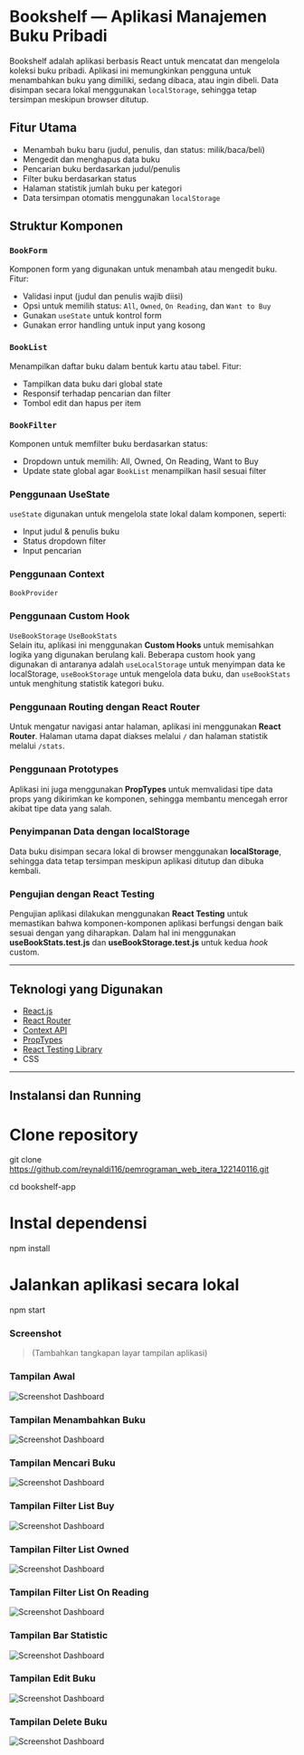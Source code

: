 # Bookshelf — Aplikasi Manajemen Buku Pribadi

Bookshelf adalah aplikasi berbasis React untuk mencatat dan mengelola koleksi buku pribadi. Aplikasi ini memungkinkan pengguna untuk menambahkan buku yang dimiliki, sedang dibaca, atau ingin dibeli. Data disimpan secara lokal menggunakan `localStorage`, sehingga tetap tersimpan meskipun browser ditutup.

## Fitur Utama

-  Menambah buku baru (judul, penulis, dan status: milik/baca/beli)
-  Mengedit dan menghapus data buku
-  Pencarian buku berdasarkan judul/penulis
-  Filter buku berdasarkan status
-  Halaman statistik jumlah buku per kategori
-  Data tersimpan otomatis menggunakan `localStorage`

##  Struktur Komponen

### `BookForm`
Komponen form yang digunakan untuk menambah atau mengedit buku. Fitur:
- Validasi input (judul dan penulis wajib diisi)
- Opsi untuk memilih status: `All`, `Owned`, `On Reading`, dan `Want to Buy`
- Gunakan `useState` untuk kontrol form
- Gunakan error handling untuk input yang kosong

###  `BookList`
Menampilkan daftar buku dalam bentuk kartu atau tabel. Fitur:
- Tampilkan data buku dari global state
- Responsif terhadap pencarian dan filter
- Tombol edit dan hapus per item

###  `BookFilter`
Komponen untuk memfilter buku berdasarkan status:
- Dropdown untuk memilih: All, Owned, On Reading, Want to Buy
- Update state global agar `BookList` menampilkan hasil sesuai filter

### Penggunaan UseState
`useState` digunakan untuk mengelola state lokal dalam komponen, seperti:
- Input judul & penulis buku
- Status dropdown filter
- Input pencarian

### Penggunaan Context
`BookProvider`

### Penggunaan Custom Hook
`UseBookStorage`
`UseBookStats`
<br/>Selain itu, aplikasi ini menggunakan **Custom Hooks** untuk memisahkan logika yang digunakan berulang kali. Beberapa custom hook yang digunakan di antaranya adalah `useLocalStorage` untuk menyimpan data ke localStorage, `useBookStorage` untuk mengelola data buku, dan `useBookStats` untuk menghitung statistik kategori buku.


### Penggunaan Routing dengan React Router
Untuk mengatur navigasi antar halaman, aplikasi ini menggunakan **React Router**. Halaman utama dapat diakses melalui `/` dan halaman statistik melalui `/stats`.

### Penggunaan Prototypes
Aplikasi ini juga menggunakan **PropTypes** untuk memvalidasi tipe data props yang dikirimkan ke komponen, sehingga membantu mencegah error akibat tipe data yang salah.

### Penyimpanan Data dengan localStorage
Data buku disimpan secara lokal di browser menggunakan **localStorage**, sehingga data tetap tersimpan meskipun aplikasi ditutup dan dibuka kembali.

### Pengujian dengan React Testing
Pengujian aplikasi dilakukan menggunakan **React Testing** untuk memastikan bahwa komponen-komponen aplikasi berfungsi dengan baik sesuai dengan yang diharapkan. Dalam hal ini menggunakan **useBookStats.test.js** dan **useBookStorage.test.js** untuk kedua *hook* custom.

---

##  Teknologi yang Digunakan

- [React.js](https://reactjs.org/)
- [React Router](https://reactrouter.com/)
- [Context API](https://reactjs.org/docs/context.html)
- [PropTypes](https://www.npmjs.com/package/prop-types)
- [React Testing Library](https://testing-library.com/)
- CSS

---

## Instalansi dan Running

# Clone repository
git clone https://github.com/reynaldi116/pemrograman_web_itera_122140116.git

cd bookshelf-app

# Instal dependensi
npm install

# Jalankan aplikasi secara lokal
npm start


### Screenshot

> (Tambahkan tangkapan layar tampilan aplikasi)

### Tampilan Awal
![Screenshot Dashboard](./foto/tampilan.png)

### Tampilan Menambahkan Buku
![Screenshot Dashboard](./foto/add.png)

### Tampilan Mencari Buku
![Screenshot Dashboard](./foto/cari.png)

### Tampilan Filter List Buy
![Screenshot Dashboard](./foto/buy.png)

### Tampilan Filter List Owned
![Screenshot Dashboard](./foto/owned.png)

### Tampilan Filter List On Reading
![Screenshot Dashboard](./foto/reading.png)

### Tampilan Bar Statistic
![Screenshot Dashboard](./foto/tampilan.png)

### Tampilan Edit Buku
![Screenshot Dashboard](./foto/edit.png)

### Tampilan Delete Buku
![Screenshot Dashboard](./foto/delete.png)
